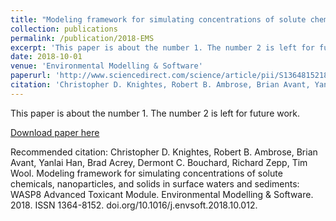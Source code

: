 ```yaml
---
title: "Modeling framework for simulating concentrations of solute chemicals, nanoparticles, and solids in surface waters and sediments"
collection: publications
permalink: /publication/2018-EMS
excerpt: 'This paper is about the number 1. The number 2 is left for future work.'
date: 2018-10-01
venue: 'Environmental Modelling & Software'
paperurl: 'http://www.sciencedirect.com/science/article/pii/S1364815218306960'
citation: 'Christopher D. Knightes, Robert B. Ambrose, Brian Avant, Yanlai Han, Brad Acrey, Dermont C. Bouchard, Richard Zepp, Tim Wool. (2018). &quot;Modeling framework for simulating concentrations of solute chemicals, nanoparticles, and solids in surface waters and sediments: WASP8 Advanced Toxicant Module.&quot; <i>Environmental Modelling & Software</i>. 1(1).'
---
```

This paper is about the number 1. The number 2 is left for future work.

[Download paper here](http://bavant84.github.io/files/paper1.pdf)

Recommended citation: Christopher D. Knightes, Robert B. Ambrose, Brian Avant, Yanlai Han, Brad Acrey, Dermont C. Bouchard, Richard Zepp, Tim Wool. Modeling framework for simulating concentrations of solute chemicals, nanoparticles, and solids in surface waters and sediments: WASP8 Advanced Toxicant Module. Environmental Modelling & Software. 2018. ISSN 1364-8152. doi.org/10.1016/j.envsoft.2018.10.012.
